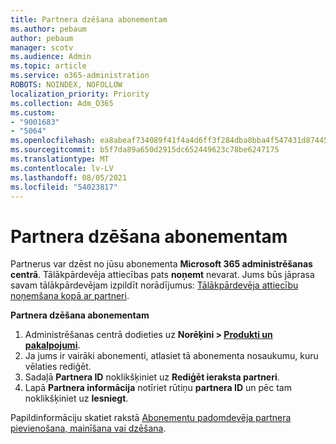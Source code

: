 ```yaml
---
title: Partnera dzēšana abonementam
ms.author: pebaum
author: pebaum
manager: scotv
ms.audience: Admin
ms.topic: article
ms.service: o365-administration
ROBOTS: NOINDEX, NOFOLLOW
localization_priority: Priority
ms.collection: Adm_O365
ms.custom:
- "9001683"
- "5064"
ms.openlocfilehash: ea8abeaf734089f41f4a4d6ff3f284dba8bba4f547431d87445c249983dccb55
ms.sourcegitcommit: b5f7da89a650d2915dc652449623c78be6247175
ms.translationtype: MT
ms.contentlocale: lv-LV
ms.lasthandoff: 08/05/2021
ms.locfileid: "54023817"
---
```

# <a name="remove-a-partner-from-a-subscription"></a>Partnera dzēšana abonementam

Partnerus var dzēst no jūsu abonementa **Microsoft 365 administrēšanas centrā**. Tālākpārdevēja attiecības pats **noņemt** nevarat. Jums būs jāprasa savam tālākpārdevējam izpildīt norādījumus: [Tālākpārdevēja attiecību noņemšana kopā ar partneri](https://docs.microsoft.com/partner-center/remove-a-relationship).

**Partnera dzēšana abonementam**

1. Administrēšanas centrā dodieties uz **Norēķini > [Produkti un pakalpojumi](https://go.microsoft.com/fwlink/p/?linkid=842054)**.
2. Ja jums ir vairāki abonementi, atlasiet tā abonementa nosaukumu, kuru vēlaties rediģēt.
3. Sadaļā **Partnera ID** noklikšķiniet uz **Rediģēt ieraksta partneri**.
4. Lapā **Partnera informācija** notīriet rūtiņu **partnera ID** un pēc tam noklikšķiniet uz **Iesniegt**.

Papildinformāciju skatiet rakstā [Abonementu padomdevēja partnera pievienošana, mainīšana vai dzēšana](https://docs.microsoft.com/microsoft-365/admin/misc/add-partner?view=o365-worldwide).

